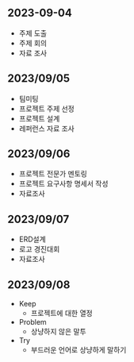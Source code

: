 ## 2023-09-04
- 주제 도출
- 주제 회의
- 자료 조사

## 2023/09/05
- 팀미팅
- 프로젝트 주제 선정
- 프로젝트 설계
- 레퍼런스 자료 조사

## 2023/09/06
- 프로젝트 전문가 멘토링
- 프로젝트 요구사항 명세서 작성
- 자료조사

## 2023/09/07
- ERD설계
- 로고 경진대회
- 자료조사

## 2023/09/08
- Keep
    - 프로젝트에 대한 열정
- Problem
    - 상냥하지 않은 말투
- Try
    - 부드러운 언어로 상냥하게 말하기
